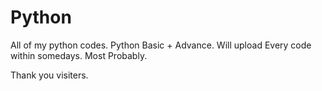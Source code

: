 # Python
All of my python codes.
Python Basic + Advance.
Will upload Every code within somedays.
Most Probably.

Thank you visiters.
